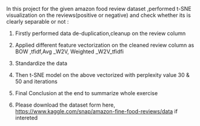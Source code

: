 In this project for the given amazon food review dataset ,performed t-SNE visualization on the reviews(positive or negative) and check whether its is clearly separable or not :

1) Firstly performed data de-duplication,cleanup on the review column

2) Applied different feature vectorization on the cleaned review column as BOW ,tfidf,Avg _W2V, Weighted _W2V_tfidfi

3) Standardize the data 

4) Then t-SNE model on the above vectorized with perplexity value 30 & 50 and iterations 

5) Final Conclusion at the end to summarize whole exercise

6) Please download the dataset form here, https://www.kaggle.com/snap/amazon-fine-food-reviews/data if intereted





